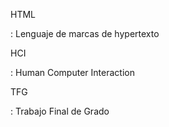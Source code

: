 <span id='HTML'>HTML</span>

: Lenguaje de marcas de hypertexto

<span id='HCI'>HCI</span>

: Human Computer Interaction

<span id='TFG'>TFG</span>

: Trabajo Final de Grado

